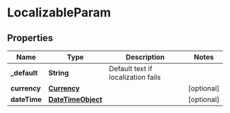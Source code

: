 

# LocalizableParam


## Properties

Name | Type | Description | Notes
------------ | ------------- | ------------- | -------------
**_default** | **String** | Default text if localization fails | 
**currency** | [**Currency**](Currency.md) |  |  [optional]
**dateTime** | [**DateTimeObject**](DateTimeObject.md) |  |  [optional]



